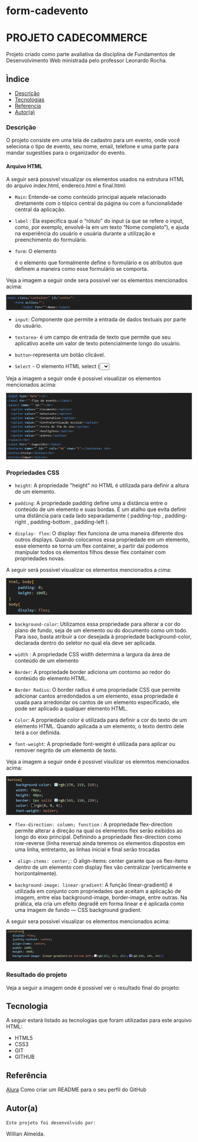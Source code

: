 # form-cadevento

# PROJETO CADECOMMERCE 
Projeto criado como parte avaliativa da disciplina de Fundamentos de Desenvolvimento Web ministrada pelo professor Leonardo Rocha. 
 
## Ìndice
 
* [Descrição](#descrição)
* [Tecnologias](#tecnologia)
* [Referencia](#referência)
* [Autor(a)](#autora)
 
### Descrição
O projeto consiste em uma tela de cadastro para um evento, onde você seleciona o tipo de evento, seu nome, email, telefone e uma parte para mandar sugestões para o organizador do evento.
 

#### Arquivo HTML
  A seguir será possivel visualizar os elementos usados na estrutura HTML do arquivo index.html, endereco.html e final.html:
  

* `Main`: Entende-se como conteúdo principal aquele relacionado diretamente com o tópico central da página ou com a funcionalidade central da aplicação.

* `label` : Ela especifica qual o “rótulo” do input (a que se refere o input, como, por exemplo, envolvê-la em um texto “Nome completo”), e ajuda na experiência do usuário e usuária durante a utilização e preenchimento do formulário.


* `form`: O elemento <form> é o elemento que formalmente define o formulário e os atributos que definem a maneira como esse formulário se comporta. 

Veja a imagem a seguir onde sera possivel ver os elementos mencionados acima: 

![html](img/imgformhtml.png)

* `input`: Componente que permite a entrada de dados textuais por parte do usuário.

* `textarea`- é um campo de entrada de texto que permite que seu aplicativo aceite um valor de texto potencialmente longo do usuário.

* `button`-representa um botão clicável.

* `Select` - O elemento HTML select (<select>) representa um controle que apresenta um menu de opções. As opções dentro do menu são representadas pelo elemento <option>.

Veja a imagem a seguir onde é possivel visualizar os elementos mencionados acima:

![html](img/forminput.png)

 
### Propriedades CSS

 * ``height``: A propriedade "height" no HTML é utilizada para definir a altura de um elemento. 

* `padding`: A propriedade padding define uma a distância entre o conteúdo de um elemento e suas bordas. É um atalho que evita definir uma distância para cada lado separadamente ( padding-top , padding-right , padding-bottom , padding-left ).
 
* `display- flex`: O display: flex funciona de uma maneira diferente dos outros displays. Quando colocamos essa propriedade em um elemento, esse elemento se torna um flex container, a partir daí podemos manipular todos os elementos filhos desse flex container com propriedades novas.

A seguir será possivel visualizar os elementos mencionados a cima:

![html](img/primeiromain.png)

* `background-color`: Utilizamos essa propriedade para alterar a cor do plano de fundo, seja de um elemento ou do documento como um todo. Para isso, basta atribuir a cor desejada à propriedade background-color, declarada dentro do seletor no qual ela deve ser aplicada.

 * `width` : A propriedade CSS width determina a largura da área de conteúdo de um elemento

* `Border`: A propriedade border adiciona um contorno ao redor do conteúdo do elemento HTML.
  
* `Border Radius`: O border radius é uma propriedade CSS que permite adicionar cantos arredondados a um elemento, essa propriedade é usada para arredondar os cantos de um elemento especificado, ele pode ser aplicado a qualquer elemento HTML.

* `Color`: A propriedade color é utilizada para definir a cor do texto de um elemento HTML. Quando aplicada a um elemento, o texto dentro dele terá a cor definida.

* `font-weight`: A propriedade font-weight é utilizada para aplicar ou remover negrito de um elemento de texto.

 Veja a imagem a seguir onde é possivel visulizar os elemntos mencionados acima:

![img](img/segundomain.png)


* `flex-direction: column; function` :   A propriedade flex-direction permite alterar a direção na qual os elementos flex serão exibidos ao longo do eixo principal. Definindo a propriedade flex-direction como row-reverse (linha reversa) ainda teremos os elementos dispostos em uma linha, entretanto, as linhas inicial e final serão trocadas

* ` align-items: center;`:  O align-items: center garante que os flex-items dentro de um elemento com display flex vão centralizar (verticalmente e horizontalmente).

* `background-image: linear-gradient`: A função linear-gradient() é utilizada em conjunto com propriedades que aceitam a aplicação de imagem, entre elas background-image, border-image, entre outras. Na prática, ela cria um efeito degradê em forma linear e é aplicada como uma imagem de fundo — CSS background gradient.
              
A seguir sera possivel visualizar os elementos mencionados acima:

 ![img](img/terceiromain.png)
 
### Resultado do projeto

Veja a seguir a imagem onde é possivel ver o resultado final do projeto:

 
## Tecnologia

A seguir estará listado as tecnologias que foram utilizadas para este arquivo HTML:


* HTML5
* CSS3
* GIT
* GITHUB
 
## Referência
[Alura](https://www.alura.com.br/artigos/como-criar-um-readme-para-seu-perfil-github) Como criar um README para o seu perfil do GitHub


## Autor(a) 

`Este projeto foi desenvolvido por:`

Willian Almeida.



